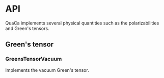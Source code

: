 # API

QuaCa implements several physical quantities such as the polarizabilities and Green's tensors.



## Green's tensor

### GreensTensorVacuum
Implements the vacuum Green's tensor.
